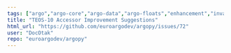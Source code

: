 ```yaml
---
tags: ["argo","argo-core","argo-data","argo-floats","enhancement","invalid","oceanography","python","stale"]
title: "TEOS-10 Accessor Improvement Suggestions"
html_url: "https://github.com/euroargodev/argopy/issues/72"
user: "DocOtak"
repo: "euroargodev/argopy"
---
```


